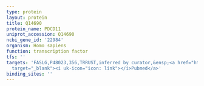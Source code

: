 ```yaml
---
type: protein
layout: protein
title: Q14690
protein_name: PDCD11
uniprot_accession: Q14690
ncbi_gene_id: '22984'
organism: Homo sapiens
function: transcription factor
tfs: ''
targets: 'FASLG,P48023,356,TRRUST,inferred by curator,&ensp;<a href="https://www.ncbi.nlm.nih.gov/pubmed/?term=14563113%5Buid%5D"
  target="_blank"><i uk-icon="icon: link"></i>Pubmed</a>'
binding_sites: ''
---
```

